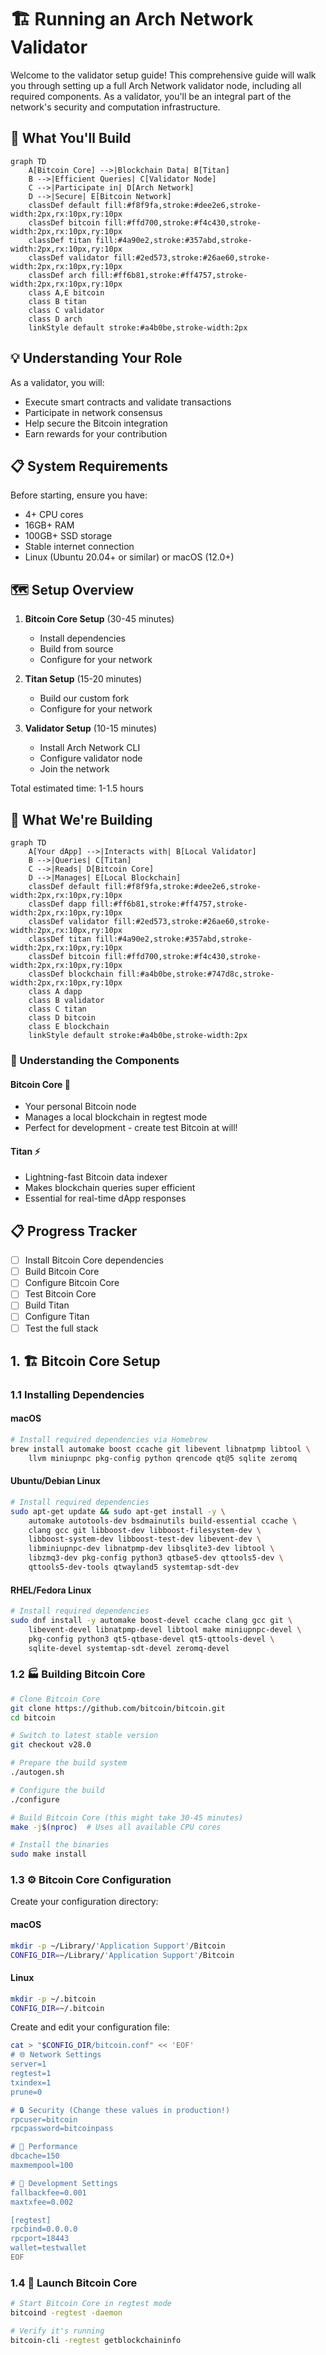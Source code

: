 # 🏗️ Running an Arch Network Validator

Welcome to the validator setup guide! This comprehensive guide will walk you through setting up a full Arch Network validator node, including all required components. As a validator, you'll be an integral part of the network's security and computation infrastructure.

## 🎯 What You'll Build

```mermaid
graph TD
    A[Bitcoin Core] -->|Blockchain Data| B[Titan]
    B -->|Efficient Queries| C[Validator Node]
    C -->|Participate in| D[Arch Network]
    D -->|Secure| E[Bitcoin Network]
    classDef default fill:#f8f9fa,stroke:#dee2e6,stroke-width:2px,rx:10px,ry:10px
    classDef bitcoin fill:#ffd700,stroke:#f4c430,stroke-width:2px,rx:10px,ry:10px
    classDef titan fill:#4a90e2,stroke:#357abd,stroke-width:2px,rx:10px,ry:10px
    classDef validator fill:#2ed573,stroke:#26ae60,stroke-width:2px,rx:10px,ry:10px
    classDef arch fill:#ff6b81,stroke:#ff4757,stroke-width:2px,rx:10px,ry:10px
    class A,E bitcoin
    class B titan
    class C validator
    class D arch
    linkStyle default stroke:#a4b0be,stroke-width:2px
```

## 💡 Understanding Your Role

As a validator, you will:
- Execute smart contracts and validate transactions
- Participate in network consensus
- Help secure the Bitcoin integration
- Earn rewards for your contribution

## 📋 System Requirements

Before starting, ensure you have:
- 4+ CPU cores
- 16GB+ RAM
- 100GB+ SSD storage
- Stable internet connection
- Linux (Ubuntu 20.04+ or similar) or macOS (12.0+)

## 🗺️ Setup Overview

1. **Bitcoin Core Setup** (30-45 minutes)
   - Install dependencies
   - Build from source
   - Configure for your network

2. **Titan Setup** (15-20 minutes)
   - Build our custom fork
   - Configure for your network

3. **Validator Setup** (10-15 minutes)
   - Install Arch Network CLI
   - Configure validator node
   - Join the network

Total estimated time: 1-1.5 hours

## 🎯 What We're Building

```mermaid
graph TD
    A[Your dApp] -->|Interacts with| B[Local Validator]
    B -->|Queries| C[Titan]
    C -->|Reads| D[Bitcoin Core]
    D -->|Manages| E[Local Blockchain]
    classDef default fill:#f8f9fa,stroke:#dee2e6,stroke-width:2px,rx:10px,ry:10px
    classDef dapp fill:#ff6b81,stroke:#ff4757,stroke-width:2px,rx:10px,ry:10px
    classDef validator fill:#2ed573,stroke:#26ae60,stroke-width:2px,rx:10px,ry:10px
    classDef titan fill:#4a90e2,stroke:#357abd,stroke-width:2px,rx:10px,ry:10px
    classDef bitcoin fill:#ffd700,stroke:#f4c430,stroke-width:2px,rx:10px,ry:10px
    classDef blockchain fill:#a4b0be,stroke:#747d8c,stroke-width:2px,rx:10px,ry:10px
    class A dapp
    class B validator
    class C titan
    class D bitcoin
    class E blockchain
    linkStyle default stroke:#a4b0be,stroke-width:2px
```

### 🧩 Understanding the Components

#### Bitcoin Core 🏦
- Your personal Bitcoin node
- Manages a local blockchain in regtest mode
- Perfect for development - create test Bitcoin at will!

#### Titan ⚡
- Lightning-fast Bitcoin data indexer
- Makes blockchain queries super efficient
- Essential for real-time dApp responses

## 📋 Progress Tracker
- [ ] Install Bitcoin Core dependencies
- [ ] Build Bitcoin Core
- [ ] Configure Bitcoin Core
- [ ] Test Bitcoin Core
- [ ] Build Titan
- [ ] Configure Titan
- [ ] Test the full stack

## 1. 🏗️ Bitcoin Core Setup

### 1.1 Installing Dependencies

<div class="platform-select">
<div class="platform-option">
<h4>macOS</h4>

```bash
# Install required dependencies via Homebrew
brew install automake boost ccache git libevent libnatpmp libtool \
    llvm miniupnpc pkg-config python qrencode qt@5 sqlite zeromq
```
</div>

<div class="platform-option">
<h4>Ubuntu/Debian Linux</h4>

```bash
# Install required dependencies
sudo apt-get update && sudo apt-get install -y \
    automake autotools-dev bsdmainutils build-essential ccache \
    clang gcc git libboost-dev libboost-filesystem-dev \
    libboost-system-dev libboost-test-dev libevent-dev \
    libminiupnpc-dev libnatpmp-dev libsqlite3-dev libtool \
    libzmq3-dev pkg-config python3 qtbase5-dev qttools5-dev \
    qttools5-dev-tools qtwayland5 systemtap-sdt-dev
```
</div>

<div class="platform-option">
<h4>RHEL/Fedora Linux</h4>

```bash
# Install required dependencies
sudo dnf install -y automake boost-devel ccache clang gcc git \
    libevent-devel libnatpmp-devel libtool make miniupnpc-devel \
    pkg-config python3 qt5-qtbase-devel qt5-qttools-devel \
    sqlite-devel systemtap-sdt-devel zeromq-devel
```
</div>
</div>

### 1.2 🏭 Building Bitcoin Core

```bash
# Clone Bitcoin Core
git clone https://github.com/bitcoin/bitcoin.git
cd bitcoin

# Switch to latest stable version
git checkout v28.0

# Prepare the build system
./autogen.sh

# Configure the build
./configure

# Build Bitcoin Core (this might take 30-45 minutes)
make -j$(nproc)  # Uses all available CPU cores

# Install the binaries
sudo make install
```

### 1.3 ⚙️ Bitcoin Core Configuration

Create your configuration directory:

<div class="platform-select">
<div class="platform-option">
<h4>macOS</h4>

```bash
mkdir -p ~/Library/'Application Support'/Bitcoin
CONFIG_DIR=~/Library/'Application Support'/Bitcoin
```
</div>

<div class="platform-option">
<h4>Linux</h4>

```bash
mkdir -p ~/.bitcoin
CONFIG_DIR=~/.bitcoin
```
</div>
</div>

Create and edit your configuration file:

```bash
cat > "$CONFIG_DIR/bitcoin.conf" << 'EOF'
# 🌐 Network Settings
server=1
regtest=1
txindex=1
prune=0

# 🔒 Security (Change these values in production!)
rpcuser=bitcoin
rpcpassword=bitcoinpass  

# 🔧 Performance
dbcache=150
maxmempool=100

# 🚀 Development Settings
fallbackfee=0.001
maxtxfee=0.002

[regtest]
rpcbind=0.0.0.0
rpcport=18443
wallet=testwallet
EOF
```

### 1.4 🚀 Launch Bitcoin Core

```bash
# Start Bitcoin Core in regtest mode
bitcoind -regtest -daemon

# Verify it's running
bitcoin-cli -regtest getblockchaininfo
```